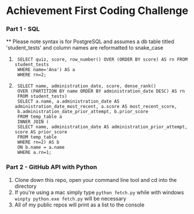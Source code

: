 # Achievement First Coding Challenge
### Part 1 - SQL
** Please note syntax is for PostgreSQL and assumes a db table titled 'student_tests' and column names are reformatted to snake_case

1. ```SELECT quiz, score FROM (
    SELECT quiz, score, row_number() OVER (ORDER BY score) AS rn FROM student_tests
    WHERE name='Ana') AS a
    WHERE rn=2;

2. ```WITH temp_table AS (
    SELECT name, administration_date, score, dense_rank()
    OVER (PARTITION BY name ORDER BY administration_date DESC) AS rn
    FROM student_tests)
    SELECT a.name, a.administration_date AS administration_date_most_recent, a.score AS most_recent_score,
    b.administration_date_prior_attempt, b.prior_score
    FROM temp_table a
    INNER JOIN (
    SELECT name, administration_date AS administration_prior_attempt, score AS prior_score
    FROM temp_table
    WHERE rn=2) AS b
    ON b.name = a.name
    WHERE a.rn=1;

### Part 2 - GitHub API with Python
1. Clone down this repo, open your command line tool and cd into the directory
2. If you're using a mac simply type ```python fetch.py``` while with windows ```winpty python.exe fetch.py``` will be necessary
3. All of my public repos will print as a list to the console
